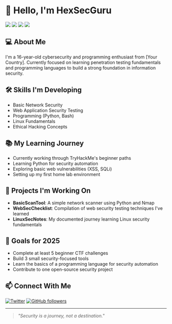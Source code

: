 # 👋 Hello, I'm HexSecGuru

![](https://img.shields.io/badge/Role-Security_Enthusiast-blue)
![](https://img.shields.io/badge/Learning-Cybersecurity-red)
![](https://img.shields.io/badge/Experience-Beginner-green)
![](https://img.shields.io/badge/Age-16-orange)

## 💻 About Me
I'm a 16-year-old cybersecurity and programming enthusiast from [Your Country]. Currently focused on learning penetration testing fundamentals and programming languages to build a strong foundation in information security.

## 🛠️ Skills I'm Developing
- Basic Network Security
- Web Application Security Testing
- Programming (Python, Bash)
- Linux Fundamentals
- Ethical Hacking Concepts

## 📚 My Learning Journey
- Currently working through TryHackMe's beginner paths
- Learning Python for security automation
- Exploring basic web vulnerabilities (XSS, SQLi)
- Setting up my first home lab environment

## 🚀 Projects I'm Working On
- **BasicScanTool**: A simple network scanner using Python and Nmap
- **WebSecChecklist**: Compilation of web security testing techniques I've learned
- **LinuxSecNotes**: My documented journey learning Linux security fundamentals

## 🌱 Goals for 2025
- Complete at least 5 beginner CTF challenges
- Build 3 small security-focused tools
- Learn the basics of a programming language for security automation
- Contribute to one open-source security project

## 📫 Connect With Me
[![Twitter](https://img.shields.io/badge/Twitter-HexSecGuru-blue?style=flat&logo=twitter)](https://twitter.com/HexSecGuru)
[![GitHub followers](https://img.shields.io/github/followers/HexSecGuru?label=Follow&style=social)](https://github.com/HexSecGuru)

---
> *"Security is a journey, not a destination."*
